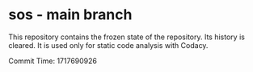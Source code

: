 # sos - main branch

This repository contains the frozen state of the repository.
Its history is cleared. It is used only for static code
analysis with Codacy.

Commit Time: 1717690926
